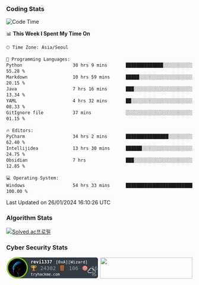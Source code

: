 ### Coding Stats

<!--START_SECTION:waka-->
![Code Time](http://img.shields.io/badge/Code%20Time-76%20hrs%2011%20mins-blue)

📊 **This Week I Spent My Time On** 

```text
🕑︎ Time Zone: Asia/Seoul

💬 Programming Languages: 
Python                   30 hrs 9 mins       ██████████████░░░░░░░░░░░   55.28 % 
Markdown                 10 hrs 59 mins      █████░░░░░░░░░░░░░░░░░░░░   20.15 % 
Java                     7 hrs 16 mins       ███░░░░░░░░░░░░░░░░░░░░░░   13.34 % 
YAML                     4 hrs 32 mins       ██░░░░░░░░░░░░░░░░░░░░░░░   08.33 % 
GitIgnore file           37 mins             ░░░░░░░░░░░░░░░░░░░░░░░░░   01.15 % 

🔥 Editors: 
PyCharm                  34 hrs 2 mins       ████████████████░░░░░░░░░   62.40 % 
Intellijidea             13 hrs 30 mins      ██████░░░░░░░░░░░░░░░░░░░   24.75 % 
Obsidian                 7 hrs               ███░░░░░░░░░░░░░░░░░░░░░░   12.85 % 

💻 Operating System: 
Windows                  54 hrs 33 mins      █████████████████████████   100.00 % 
```


 Last Updated on 26/01/2024 16:10:26 UTC
<!--END_SECTION:waka-->

### Algorithm Stats

[![Solved.ac프로필](http://mazassumnida.wtf/api/v2/generate_badge?boj=revi1337)](https://solved.ac/revi1337)

### Cyber Security Stats

[![revi1337's tryhackme stats](https://raw.githubusercontent.com/Revi1337/Revi1337/main/assets/thm_propic.png)][tryhackme]
[<img src="https://www.hackthebox.com/badge/image/1002993" width="248.01" height="57">][hackthebox]


[website]: https://revi1337.com
[tryhackme]: https://tryhackme.com/p/revi1337
[hackthebox]: https://app.hackthebox.com/profile/1002993
